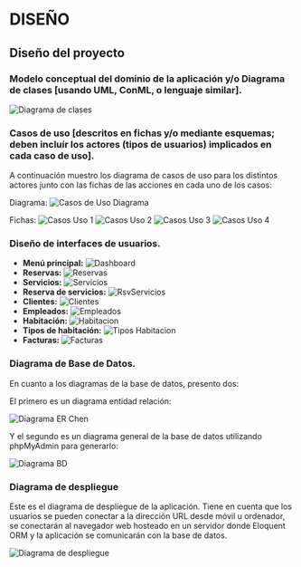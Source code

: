 # DISEÑO

## Diseño del proyecto 

### Modelo conceptual del dominio de la aplicación y/o Diagrama de clases [usando UML, ConML, o lenguaje similar].

![Diagrama de clases](doc/img/UMLPMS.png)

### Casos de uso [descritos en fichas y/o mediante esquemas; deben incluír los actores (tipos de usuarios) implicados en cada caso de uso].

A continuación muestro los diagrama de casos de uso para los distintos actores junto con las fichas de las acciones en cada uno de los casos:

Diagrama: 
![Casos de Uso Diagrama](doc/img/CasosdeUso.png)

Fichas:
![Casos Uso 1](doc/img/CasoUso1.png)
![Casos Uso 2](doc/img/CasoUso2.png)
![Casos Uso 3](doc/img/CasoUso3.png)
![Casos Uso 4](doc/img/CasoUso4.png)

### Diseño de interfaces de usuarios.

- **Menú principal:**
![Dashboard](doc/img/Dashboard.png)
- **Reservas:**
![Reservas](doc/img/ReservasIndex.png)
- **Servicios:**
![Servicios](doc/img/Servicios.png)
- **Reserva de servicios:**
![RsvServicios](doc/img/RsvServicios.png)
- **Clientes:**
![Clientes](doc/img/Clientes.png)
- **Empleados:**
![Empleados](doc/img/Empleados.png)
- **Habitación:**
![Habitacion](doc/img/Habs.png)
- **Tipos de habitación:**
![Tipos Habitacion](doc/img/TiposHab.png)
- **Facturas:**
![Facturas](doc/img/Facturas.png)

### Diagrama de Base de Datos.

En cuanto a los diagramas de la base de datos, presento dos:

El primero es un diagrama entidad relación:

![Diagrama ER Chen](doc/img/DiagramaER.png)

Y el segundo es un diagrama general de la base de datos utilizando phpMyAdmin para generarlo:

![Diagrama BD](doc/img/DiagramaBD.png)


### Diagrama de despliegue

Este es el diagrama de despliegue de la aplicación. Tiene en cuenta que los usuarios se pueden conectar a la dirección URL desde móvil u ordenador, se conectarán al navegador web hosteado en un servidor donde Eloquent ORM y la aplicación se comunicarán con la base de datos.

![Diagrama de despliegue](doc/img/Despliegue.png)
